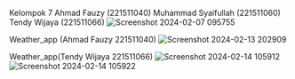 Kelompok 7
Ahmad Fauzy (221511040)
Muhammad Syaifullah (221511060)
Tendy Wijaya (221511066)
![Screenshot 2024-02-07 095755](https://github.com/ahmadfauzy19/Proyek4/assets/117370634/072f6b1c-5afd-4c1b-ab8f-bd2b3d3c5ce5)

Weather_app (Ahmad Fauzy 221511040)
![Screenshot 2024-02-13 202909](https://github.com/ahmadfauzy19/Proyek4/assets/116853020/5652db07-f7bd-4f14-84ab-ac3b1cda1ddd)

Weather_app(Tendy Wijaya 221511066)
![Screenshot 2024-02-14 105912](https://github.com/ahmadfauzy19/Proyek4/assets/117370634/2d4b5075-dc1d-4262-b956-c180ad8ac153)
![Screenshot 2024-02-14 105922](https://github.com/ahmadfauzy19/Proyek4/assets/117370634/7bfb287d-aa0d-4653-bc55-0009ee7901db)
